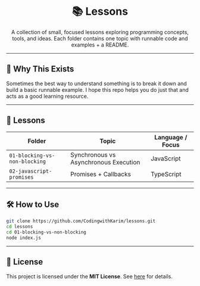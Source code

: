 <div align="center">

# 📚 Lessons

</div>

<div align="center">
    A collection of small, focused lessons exploring programming concepts, tools, and ideas.
    Each folder contains one topic with runnable code and examples + a README.
</div>


---

## 🧠 Why This Exists

Sometimes the best way to understand something is to break it down and build a basic runnable example. I hope this repo helps you do just that and acts as a good learning resource.

---

## 📂 Lessons

| Folder                            |                    Topic                  |    Language / Focus    |
|-----------------------------------|-------------------------------------------|------------------------|
| `01-blocking-vs-non-blocking`     | Synchronous vs Asynchronous Execution     | JavaScript             |
| `02-javascript-promises`          | Promises + Callbacks                      | TypeScript             |

---

## 🛠️ How to Use

```bash
git clone https://github.com/CodingwithKarim/lessons.git
cd lessons
cd 01-blocking-vs-non-blocking
node index.js
```

---

## 🧵 License

This project is licensed under the **MIT License**. See [here](https://mit-license.org/) for details.
